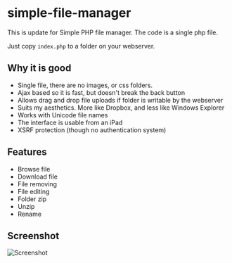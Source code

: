 simple-file-manager
===================
This is update for Simple PHP file manager.  The code is a single php file.  

Just copy `index.php` to a folder on your webserver.

## Why it is good

- Single file, there are no images, or css folders.  
- Ajax based so it is fast, but doesn't break the back button
- Allows drag and drop file uploads if folder is writable by the webserver
- Suits my aesthetics.  More like Dropbox, and less like Windows Explorer
- Works with Unicode file names
- The interface is usable from an iPad
- XSRF protection (though no authentication system)

## Features
- Browse file
- Download file
- File removing
- File editing
- Folder zip
- Unzip
- Rename

## Screenshot

![Screenshot](https://raw.github.com/AngeIII/simple-file-manager/master/screenshot.png "Screenshot")
